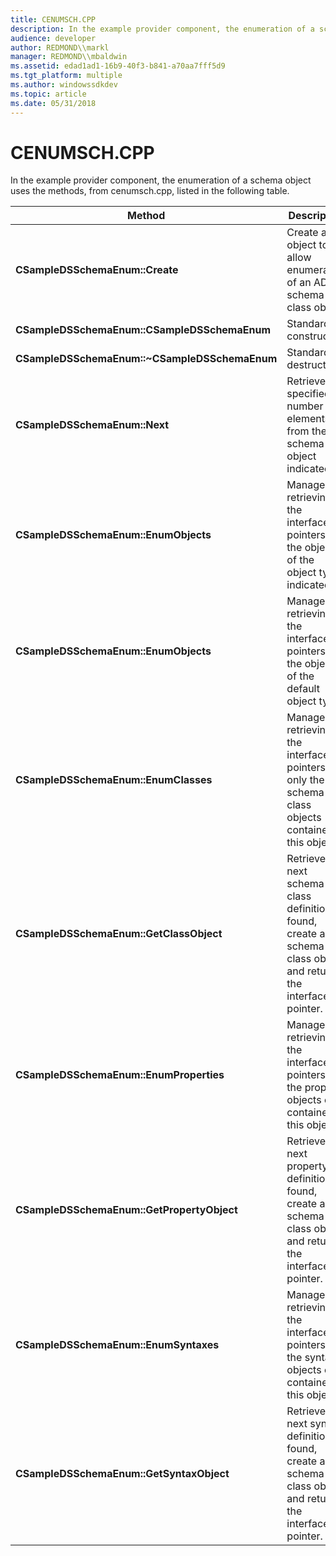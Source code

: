 ```yaml
---
title: CENUMSCH.CPP
description: In the example provider component, the enumeration of a schema object uses the methods, from cenumsch.cpp, listed in the following table.
audience: developer
author: REDMOND\\markl
manager: REDMOND\\mbaldwin
ms.assetid: edad1ad1-16b9-40f3-b841-a70aa7fff5d9
ms.tgt_platform: multiple
ms.author: windowssdkdev
ms.topic: article
ms.date: 05/31/2018
---
```


# CENUMSCH.CPP

In the example provider component, the enumeration of a schema object uses the methods, from cenumsch.cpp, listed in the following table.



| Method                                        | Description                                                                                                          |
|-----------------------------------------------|----------------------------------------------------------------------------------------------------------------------|
| **CSampleDSSchemaEnum::Create**               | Create an object to allow enumeration of an ADSI schema class object.                                                |
| **CSampleDSSchemaEnum::CSampleDSSchemaEnum**  | Standard constructor.                                                                                                |
| **CSampleDSSchemaEnum::~CSampleDSSchemaEnum** | Standard destructor.                                                                                                 |
| **CSampleDSSchemaEnum::Next**                 | Retrieve the specified number of elements from the schema object indicated.                                          |
| **CSampleDSSchemaEnum::EnumObjects**          | Manage retrieving the interfaces pointers to the objects of the object type indicated.                               |
| **CSampleDSSchemaEnum::EnumObjects**          | Manage retrieving the interface pointers to the objects of the default object type.                                  |
| **CSampleDSSchemaEnum::EnumClasses**          | Manage retrieving the interface pointers to only the schema class objects contained in this object.                  |
| **CSampleDSSchemaEnum::GetClassObject**       | Retrieve the next schema class definition; if found, create a schema class object, and return the interface pointer. |
| **CSampleDSSchemaEnum::EnumProperties**       | Manage retrieving the interface pointers to the property objects only contained in this object.                      |
| **CSampleDSSchemaEnum::GetPropertyObject**    | Retrieve the next property definition; if found, create a schema class object, and return the interface pointer.     |
| **CSampleDSSchemaEnum::EnumSyntaxes**         | Manage retrieving the interface pointers to the syntax objects only contained in this object.                        |
| **CSampleDSSchemaEnum::GetSyntaxObject**      | Retrieve the next syntax definition; if found, create a schema class object, and return the interface pointer.       |



 

 

 




